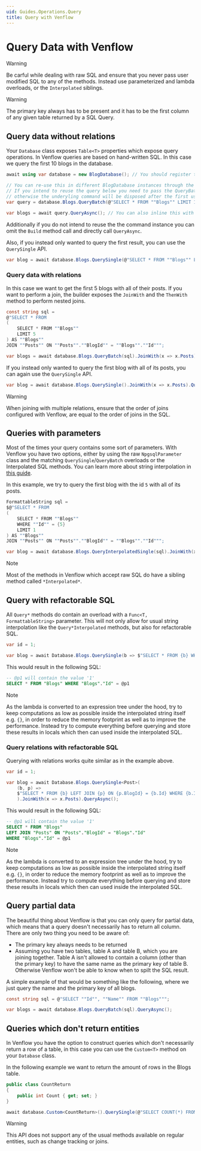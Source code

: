 ```yaml
---
uid: Guides.Operations.Query
title: Query with Venflow
---
```


# Query Data with Venflow

> [!WARNING] 
> Be carful while dealing with raw SQL and ensure that you never pass user modified SQL to any of the methods. Instead use parameterized and lambda overloads, or the `Interpolated` siblings.

> [!WARNING] 
> The primary key always has to be present and it has to be the first column of any given table returned by a SQL Query.

## Query data without relations

Your `Database` class exposes `Table<T>` properties which expose query operations. In Venflow queries are based on hand-written SQL. In this case we query the first 10 blogs in the database.

```cs
await using var database = new BlogDatabase(); // You should register this in a Transient/Scoped your IOC Container.

// You can re-use this in different BlogDatabase instances through the database.Blogs.QueryAsync() method
// If you intend to reuse the query below you need to pass the QueryBatch method false for the disposeCommand,
// otherwise the underyling command will be disposed after the first use.
var query = database.Blogs.QueryBatch(@"SELECT * FROM ""Blogs"" LIMIT 10").Build(); 

var blogs = await query.QueryAsync(); // You can also inline this with the line above.
```

Additionally if you do not intend to reuse the the command instance you can omit the `Build` method call and directly call `QueryAsync`.

Also, if you instead only wanted to query the first result, you can use the `QuerySingle` API.

```cs
var blog = await database.Blogs.QuerySingle(@"SELECT * FROM ""Blogs"" LIMIT 1").QueryAsync();
```

### Query data with relations

In this case we want to get the first 5 blogs with all of their posts. If you want to perform a join, the builder exposes the `JoinWith` and the `ThenWith` method to perform nested joins.

```cs
const string sql = 
@"SELECT * FROM 
(
	SELECT * FROM ""Blogs""
	LIMIT 5
) AS ""Blogs"" 
JOIN ""Posts"" ON ""Posts"".""BlogId"" = ""Blogs"".""Id""";

var blogs = await database.Blogs.QueryBatch(sql).JoinWith(x => x.Posts).QueryAsync();
```

If you instead only wanted to query the first blog with all of its posts, you can again use the `QuerySingle` API.

```cs
var blog = await database.Blogs.QuerySingle().JoinWith(x => x.Posts).QueryAsync();
```
> [!WARNING] 
> When joining with multiple relations, ensure that the order of joins configured with Venflow, are equal to the order of joins in the SQL. 

## Queries with parameters

Most of the times your query contains some sort of parameters. With Venflow you have two options, either by using the raw `NpgsqlParameter` class and the matching `QuerySingle`/`QueryBatch` overloads or the Interpolated SQL methods. You can learn more about string interpolation in [this guide](../advanced/interpolation.md). 

In this example, we try to query the first blog with the id `5` with all of its posts. 

```cs
FormattableString sql =
$@"SELECT * FROM 
(
	SELECT * FROM ""Blogs""
	WHERE ""Id"" = {5}
	LIMIT 1
) AS ""Blogs"" 
JOIN ""Posts"" ON ""Posts"".""BlogId"" = ""Blogs"".""Id""";

var blog = await database.Blogs.QueryInterpolatedSingle(sql).JoinWith(x => x.Posts).QueryAsync();
```

> [!NOTE] 
> Most of the methods in Venflow which accept raw SQL do have a sibling method called `*Interpolated*`.

## Query with refactorable SQL
All `Query*` methods do contain an overload with a `Func<T, FormattableString>` parameter. This will not only allow for usual string interpolation like the `Query*Interpolated` methods, but also for refactorable SQL.
```cs
var id = 1;

var blog = await Database.Blogs.QuerySingle(b => $"SELECT * FROM {b} WHERE {b.Id} = {id}").QueryAsync();
```

This would result in the following SQL:

```sql
-- @p1 will contain the value '1'
SELECT * FROM "Blogs" WHERE "Blogs"."Id" = @p1 
```

> [!NOTE] 
> As the lambda is converted to an expression tree under the hood, try to keep computations as low as possible inside the interpolated string itself e.g. `{}`, in order to reduce the memory footprint as well as to improve the performance. Instead try to compute everything before querying and store these results in locals which then can used inside the interpolated SQL.

### Query relations with refactorable SQL

Querying with relations works quite similar as in the example above.

```cs
var id = 1;

var blog = await Database.Blogs.QuerySingle<Post>(
	(b, p) => 
	$"SELECT * FROM {b} LEFT JOIN {p} ON {p.BlogId} = {b.Id} WHERE {b.Id} = {id}"
	).JoinWith(x => x.Posts).QueryAsync();
```

This would result in the following SQL:

```sql
-- @p1 will contain the value '1'
SELECT * FROM "Blogs" 
LEFT JOIN "Posts" ON "Posts"."BlogId" = "Blogs"."Id"
WHERE "Blogs"."Id" = @p1 
```

> [!NOTE] 
> As the lambda is converted to  an expression tree under the hood, try to keep computations as low as possible inside the interpolated string itself e.g. `{}`, in order to reduce the memory footprint as well as to improve the performance. Instead try to compute everything before querying and store these results in locals which then can used inside the interpolated SQL.

## Query partial data

The beautiful thing about Venflow is that you can only query for partial data, which means that a query doesn't necessarily  has to return all column. There are only two thing you need to be aware of:

- The primary key always needs to be returned
- Assuming you have two tables, table A and table B, which you are joining together. Table A isn't allowed to contain a column (other than the primary key) to have the same name as the primary key of table B. Otherwise Venflow won't be able to know when to spilt the SQL result.

A simple example of that would be something like the following, where we just query the name and the primary key of all blogs.

```cs
const string sql = @"SELECT ""Id"", ""Name"" FROM ""Blogs""";

var blogs = await database.Blogs.QueryBatch(sql).QueryAsync();
```

## Queries which don't return entities

In Venflow you have the option to construct queries which don't necessarily return a row of a table, in this case you can use the `Custom<T>` method on your `Database` class. 

In the following example we want to return the amount of rows in the Blogs table.

```cs
public class CountReturn
{
    public int Count { get; set; }
}

await database.Custom<CountReturn>().QuerySingle(@"SELECT COUNT(*) FROM ""Blogs""").QueryAsync();
```

> [!WARNING] 
> This API does not support any of the usual methods available on regular entities, such as change tracking or joins.
